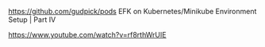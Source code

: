 https://github.com/gudpick/pods
EFK on Kubernetes/Minikube Environment Setup | Part IV

https://www.youtube.com/watch?v=rf8rthWrUIE
